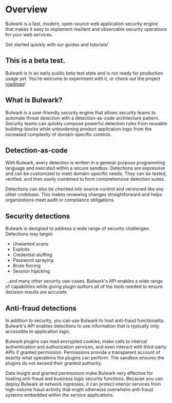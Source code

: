 # Overview

Bulwark is a fast, modern, open-source web application security engine that makes it easy to implement resilient and observable security operations for your web services.

Get started quickly with our guides and tutorials!

## This is a beta test.

Bulwark is in an early public beta test state and is not ready for production usage yet. You’re welcome to experiment with it, or check out the project [roadmap](https://docs.bulwark.security/contributing/roadmap)!

## What is Bulwark?

Bulwark is a user-friendly security engine that allows security teams to automate threat detection with a detection-as-code architecture pattern. Security teams can quickly compose powerful detection rules from reusable building-blocks while unburdening product application logic from the increased complexity of domain-specific controls.

## Detection-as-code

With Bulwark, every detection is written in a general-purpose programming language and executed within a secure sandbox. Detections are expressive and can be customized to meet domain-specific needs. They can be tested, verified, and then easily combined to form comprehensive detection suites.

Detections can also be checked into source-control and versioned like any other codebase. This makes reviewing changes straightforward and helps organizations meet audit or compliance obligations.

## Security detections

Bulwark is designed to address a wide range of security challenges. Detections may target:

* Unwanted scans
* Exploits
* Credential stuffing
* Password spraying
* Brute forcing
* Session hijacking

...and many other security use-cases. Bulwark's API enables a wide range of capabilities while giving plugin authors all of the tools needed to ensure decision results are accurate.

## Anti-fraud detections

In addition to security, you can use Bulwark to host anti-fraud functionality. Bulwark's API enables detections to use information that is typically only accessible to application logic.

Bulwark plugins can read encrypted cookies, make calls to internal authentication and authorization services, and even interact with third-party APIs if granted permission. Permissions provide a transparent account of exactly what operations the plugins can perform. The sandbox ensures the plugins do not exceed their granted authority.

Data insight and granted permissions make Bulwark very effective for hosting anti-fraud and business logic security functions. Because you can deploy Bulwark at network ingresses, it can protect interior services from high-volume fraud activity that might otherwise overwhelm anti-fraud systems embedded within the service applications.





